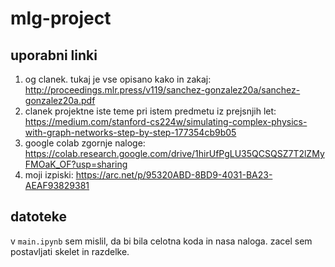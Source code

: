 # mlg-project

## uporabni linki

1. og clanek. tukaj je vse opisano kako in zakaj: http://proceedings.mlr.press/v119/sanchez-gonzalez20a/sanchez-gonzalez20a.pdf
2. clanek projektne iste teme pri istem predmetu iz prejsnjih let: https://medium.com/stanford-cs224w/simulating-complex-physics-with-graph-networks-step-by-step-177354cb9b05
3. google colab zgornje naloge: https://colab.research.google.com/drive/1hirUfPgLU35QCSQSZ7T2lZMyFMOaK_OF?usp=sharing
4. moji izpiski: https://arc.net/p/95320ABD-8BD9-4031-BA23-AEAF93829381

## datoteke

v `main.ipynb` sem mislil, da bi bila celotna koda in nasa naloga. zacel sem postavljati skelet in razdelke.
